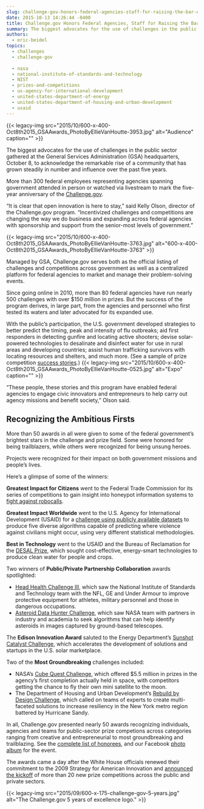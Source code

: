 ```yaml
---
slug: challenge-gov-honors-federal-agencies-staff-for-raising-the-bar-on-public-sector-prize-competitions
date: 2015-10-13 14:26:44 -0400
title: Challenge.gov Honors Federal Agencies, Staff for Raising the Bar on Public Sector Prize Competitions
summary: The biggest advocates for the use of challenges in the public sector gathered at the General Services Administration (GSA) headquarters, October 8, to acknowledge the remarkable rise of a community that has grown steadily in number and influence over the past five years. More than 300 federal employees representing agencies spanning government attended in person
authors:
  - eric-beidel
topics:
  - challenges
  - challenge-gov
  
  - nasa
  - national-institute-of-standards-and-technology
  - NIST
  - prizes-and-competitions
  - us-agency-for-international-development
  - united-states-department-of-energy
  - united-states-department-of-housing-and-urban-development
  - usaid
---
```


{{< legacy-img src="2015/10/600-x-400-Oct8th2015\_GSAAwards\_PhotoByEllieVanHoutte-3953.jpg" alt="Audience" caption="" >}} 

The biggest advocates for the use of challenges in the public sector gathered at the General Services Administration (GSA) headquarters, October 8, to acknowledge the remarkable rise of a community that has grown steadily in number and influence over the past five years.

More than 300 federal employees representing agencies spanning government attended in person or watched via livestream to mark the five-year anniversary of the [Challenge.gov](https://www.challenge.gov/list/).

“It is clear that open innovation is here to stay,” said Kelly Olson, director of the Challenge.gov program. “Incentivized challenges and competitions are changing the way we do business and expanding across federal agencies with sponsorship and support from the senior-most levels of government.”

{{< legacy-img src="2015/10/600-x-400-Oct8th2015\_GSAAwards\_PhotoByEllieVanHoutte-3763.jpg" alt="600-x-400-Oct8th2015\_GSAAwards\_PhotoByEllieVanHoutte-3763" >}}

Managed by GSA, Challenge.gov serves both as the official listing of challenges and competitions across government as well as a centralized platform for federal agencies to market and manage their problem-solving events.

Since going online in 2010, more than 80 federal agencies have run nearly 500 challenges with over $150 million in prizes. But the success of the program derives, in large part, from the agencies and personnel who first tested its waters and later advocated for its expanded use.

With the public’s participation, the U.S. government developed strategies to better predict the timing, peak and intensity of flu outbreaks; aid first responders in detecting gunfire and locating active shooters; devise solar-powered technologies to desalinate and disinfect water for use in rural areas and developing countries; assist human trafficking survivors with locating resources and shelters, and much more. (See a sample of prize competition [success stories](https://www.challenge.gov/success-stories/).) {{< legacy-img src="2015/10/600-x-400-Oct8th2015\_GSAAwards\_PhotoByEllieVanHoutte-0525.jpg" alt="Expo" caption="" >}} 

“These people, these stories and this program have enabled federal agencies to engage civic innovators and entrepreneurs to help carry out agency missions and benefit society,” Olson said.

## Recognizing the Ambitious Firsts

More than 50 awards in all were given to some of the federal government’s brightest stars in the challenge and prize field. Some were honored for being trailblazers, while others were recognized for being unsung heroes.

Projects were recognized for their impact on both government missions and people’s lives.

Here’s a glimpse of some of the winners:

**Greatest Impact for Citizens** went to the Federal Trade Commission for its series of competitions to gain insight into honeypot information systems to [fight against robocalls](http://www.consumer.ftc.gov/features/feature-0025-robocalls).

**Greatest Impact Worldwide** went to the U.S. Agency for International Development (USAID) for a [challenge using publicly available datasets](http://thetechchallenge.org/) to produce five diverse algorithms capable of predicting where violence against civilians might occur, using very different statistical methodologies.

**Best in Technology** went to the USAID and the Bureau of Reclamation for the [DESAL Prize](http://www.securingwaterforfood.org/the-desal-prize/), which sought cost-effective, energy-smart technologies to produce clean water for people and crops.

Two winners of **Public/Private Partnership Collaboration** awards spotlighted:

  * [Head Health Challenge III](https://www.challenge.gov/challenge/head-health-challenge-iii-advanced-materials-for-impact-mitigation/), which saw the National Institute of Standards and Technology team with the NFL, GE and Under Armour to improve protective equipment for athletes, military personnel and those in dangerous occupations.
  * [Asteroid Data Hunter Challenge](https://www.nasa.gov/content/asteroid-data-hunter-challenge-0), which saw NASA team with partners in industry and academia to seek algorithms that can help identify asteroids in images captured by ground-based telescopes.

The **Edison Innovation Award** saluted to the Energy Department’s [Sunshot Catalyst Challenge](http://catalyst.energy.gov/), which accelerates the development of solutions and startups in the U.S. solar marketplace.

Two of the **Most Groundbreaking** challenges included:

  * NASA’s [Cube Quest Challenge](http://www.nasa.gov/cubequest/details), which offered $5.5 million in prizes in the agency’s first completion actually held in space, with competitors getting the chance to fly their own mini satellite to the moon.
  * The Department of Housing and Urban Development’s [Rebuild by Design Challenge](http://www.rebuildbydesign.org/), which called on teams of experts to create multi-faceted solutions to increase resiliency in the New York metro region battered by Hurricane Sandy.

In all, Challenge.gov presented nearly 50 awards recognizing individuals, agencies and teams for public-sector prize competions across categories ranging from creative and entrepreneurial to most groundbreaking and trailblazing. See the [complete list of honorees](https://www.challenge.gov/challenge-gov-celebrates-five-years-of-open-innovation/), and our Facebook [photo album](https://www.facebook.com/media/set/?set=a.936915249736288.1073741827.101849703242851) for the event.

The awards came a day after the White House officials renewed their commitment to the 2009 Strategy for American Innovation and [announced the kickoff](https://www.whitehouse.gov/blog/2015/10/06/celebrating-five-year-anniversary-challengegov-more-20-new-prizes) of more than 20 new prize competitions across the public and private sectors.

{{< legacy-img src="2015/09/600-x-175-challenge-gov-5-years.jpg" alt="The Challenge.gov 5 years of excellence logo." >}}